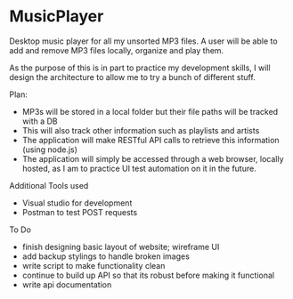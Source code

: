 # MusicPlayer
Desktop music player for all my unsorted MP3 files. A user will be able to add and remove MP3 files locally, organize and play them.

As the purpose of this is in part to practice my development skills, I will design the architecture to allow me to try a bunch of different stuff.

Plan:
- MP3s will be stored in a local folder but their file paths will be tracked with a DB 
- This will also track other information such as playlists and artists
- The application will make RESTful API calls to retrieve this information (using node.js)
- The application will simply be accessed through a web browser, locally hosted, as I am to practice UI test automation on it in the future.


Additional Tools used
- Visual studio for development
- Postman to test POST requests

To Do
- finish designing basic layout of website; wireframe UI
- add backup stylings to handle broken images
- write script to make functionality clean
- continue to build up API so that its robust before making it functional
- write api documentation